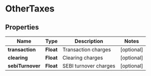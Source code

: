 # OtherTaxes

## Properties
Name | Type | Description | Notes
------------ | ------------- | ------------- | -------------
**transaction** | **Float** | Transaction charges |  [optional]
**clearing** | **Float** | Clearing charges |  [optional]
**sebiTurnover** | **Float** | SEBI turnover charges |  [optional]
